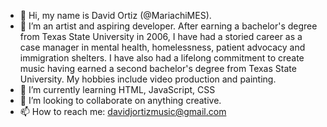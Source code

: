 - 👋 Hi, my name is David Ortiz (@MariachiMES).
- 👀 I’m an artist and aspiring developer.  After earning a bachelor's degree from Texas State University in 2006, I have had a storied career as a case manager in mental health, homelessness, patient advocacy and immigration shelters.  I have also had a lifelong commitment to create music having earned a second bachelor's degree from Texas State University.  My hobbies include video production and painting.  
- 🌱 I’m currently learning HTML, JavaScript, CSS
- 💞️ I’m looking to collaborate on anything creative.
- 📫 How to reach me: davidjortizmusic@gmail.com
<!---
MariachiMES/MariachiMES is a ✨ special ✨ repository because its `README.md` (this file) appears on your GitHub profile.
You can click the Preview link to take a look at your changes.
--->
